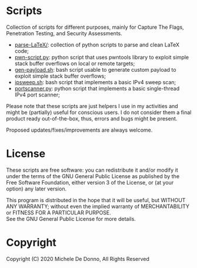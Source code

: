 # Scripts

Collection of scripts for different purposes, mainly for Capture The Flags, Penetration Testing, and Security Assessments.

* [parse-LaTeX/](parse-LaTeX/): collection of python scripts to parse and clean LaTeX code;
* [pwn-script.py](pwn-script.py): python script that uses pwntools library to exploit simple stack buffer overflows on local or remote targets;
* [gen-payload.sh](gen-payload.sh): bash script usable to generate custom payload to exploit simple stack buffer overflows;
* [ipsweep.sh](ipsweep.sh): bash script that implements a basic IPv4 sweep scan;
* [portscanner.py](portscanner.py): python script that implements a basic single-thread IPv4 port scanner;

Please note that these scripts are just helpers I use in my activities and might be (partially) useful for conscious users. I do not consider them a final product ready out-of-the-box, thus, errors and bugs might be present.

Proposed updates/fixes/improvements are always welcome.

# License
These scripts are free software: you can redistribute it and/or modify it under the terms of the GNU General Public License as published by the Free Software Foundation, either version 3 of the License, or (at your option) any later version.

This program is distributed in the hope that it will be useful, but WITHOUT ANY WARRANTY; without even the implied warranty of  MERCHANTABILITY or FITNESS FOR A PARTICULAR PURPOSE.  
See the GNU General Public License for more details.

# Copyright

Copyright (C) 2020 Michele De Donno, All Rights Reserved
